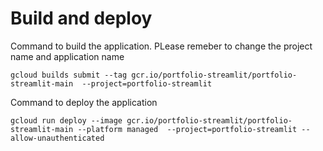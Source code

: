 # Build and deploy

Command to build the application. PLease remeber to change the project name and application name
```
gcloud builds submit --tag gcr.io/portfolio-streamlit/portfolio-streamlit-main  --project=portfolio-streamlit
```

Command to deploy the application
```
gcloud run deploy --image gcr.io/portfolio-streamlit/portfolio-streamlit-main --platform managed  --project=portfolio-streamlit --allow-unauthenticated
```